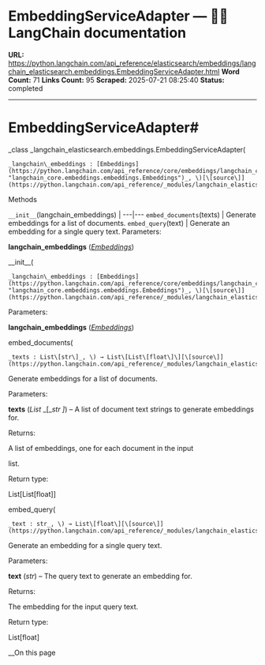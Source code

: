 # EmbeddingServiceAdapter — 🦜🔗 LangChain  documentation

**URL:** https://python.langchain.com/api_reference/elasticsearch/embeddings/langchain_elasticsearch.embeddings.EmbeddingServiceAdapter.html
**Word Count:** 71
**Links Count:** 95
**Scraped:** 2025-07-21 08:25:40
**Status:** completed

---

# EmbeddingServiceAdapter\#

_class _langchain\_elasticsearch.embeddings.EmbeddingServiceAdapter\(

    _langchain\_embeddings : [Embeddings](https://python.langchain.com/api_reference/core/embeddings/langchain_core.embeddings.embeddings.Embeddings.html#langchain_core.embeddings.embeddings.Embeddings "langchain_core.embeddings.embeddings.Embeddings")_, \)[\[source\]](https://python.langchain.com/api_reference/_modules/langchain_elasticsearch/embeddings.html#EmbeddingServiceAdapter)\#     

Methods

`__init__`\(langchain\_embeddings\) |    ---|---   `embed_documents`\(texts\) | Generate embeddings for a list of documents.   `embed_query`\(text\) | Generate an embedding for a single query text.      Parameters:     

**langchain\_embeddings** \([_Embeddings_](https://python.langchain.com/api_reference/core/embeddings/langchain_core.embeddings.embeddings.Embeddings.html#langchain_core.embeddings.embeddings.Embeddings "langchain_core.embeddings.embeddings.Embeddings")\)

\_\_init\_\_\(

    _langchain\_embeddings : [Embeddings](https://python.langchain.com/api_reference/core/embeddings/langchain_core.embeddings.embeddings.Embeddings.html#langchain_core.embeddings.embeddings.Embeddings "langchain_core.embeddings.embeddings.Embeddings")_, \)[\[source\]](https://python.langchain.com/api_reference/_modules/langchain_elasticsearch/_sync/embeddings.html#EmbeddingServiceAdapter.__init__)\#     

Parameters:     

**langchain\_embeddings** \([_Embeddings_](https://python.langchain.com/api_reference/core/embeddings/langchain_core.embeddings.embeddings.Embeddings.html#langchain_core.embeddings.embeddings.Embeddings "langchain_core.embeddings.embeddings.Embeddings")\)

embed\_documents\(

    _texts : List\[str\]_, \) → List\[List\[float\]\][\[source\]](https://python.langchain.com/api_reference/_modules/langchain_elasticsearch/_sync/embeddings.html#EmbeddingServiceAdapter.embed_documents)\#     

Generate embeddings for a list of documents.

Parameters:     

**texts** \(_List_ _\[__str_ _\]_\) – A list of document text strings to generate embeddings for.

Returns:     

A list of embeddings, one for each document in the input     

list.

Return type:     

List\[List\[float\]\]

embed\_query\(

    _text : str_, \) → List\[float\][\[source\]](https://python.langchain.com/api_reference/_modules/langchain_elasticsearch/_sync/embeddings.html#EmbeddingServiceAdapter.embed_query)\#     

Generate an embedding for a single query text.

Parameters:     

**text** \(_str_\) – The query text to generate an embedding for.

Returns:     

The embedding for the input query text.

Return type:     

List\[float\]

__On this page